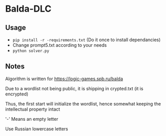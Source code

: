 # Balda-DLC

## Usage
  - ```pip install -r -requirements.txt``` (Do it once to install dependancies)
  - Change prompt5.txt according to your needs
  - ```python solver.py```

## Notes
Algorithm is written for  https://logic-games.spb.ru/balda

Due to a wordlist not being public, it is shipping in crypted.txt (it is encrypted)

Thus, the first start will initialize the wordlist, hence somewhat keeping the intellectual property intact

'-' Means an empty letter

Use Russian lowercase letters
